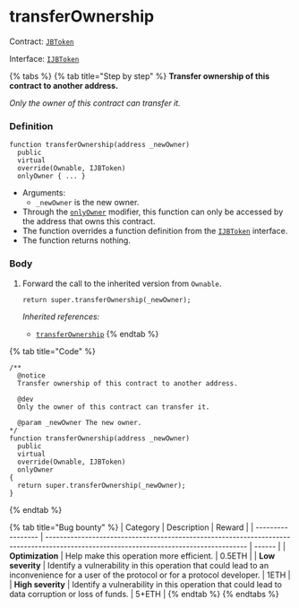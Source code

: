 # transferOwnership

Contract: [`JBToken`](../)​‌

Interface: [`IJBToken`](../../../interfaces/ijbtoken.md)

{% tabs %}
{% tab title="Step by step" %}
**Transfer ownership of this contract to another address.**

_Only the owner of this contract can transfer it._

### Definition

```solidity
function transferOwnership(address _newOwner)
  public
  virtual
  override(Ownable, IJBToken)
  onlyOwner { ... }
```

* Arguments:
  * `_newOwner` is the new owner.
* Through the [`onlyOwner`](https://docs.openzeppelin.com/contracts/4.x/api/access#Ownable) modifier, this function can only be accessed by the address that owns this contract.
* The function overrides a function definition from the [`IJBToken`](../../../interfaces/ijbtoken.md) interface.
* The function returns nothing.

### Body

1.  Forward the call to the inherited version from `Ownable`.

    ```solidity
    return super.transferOwnership(_newOwner);
    ```

    _Inherited references:_

    * [`transferOwnership`](https://docs.openzeppelin.com/contracts/4.x/api/access#Ownable-transferOwnership-address-)
{% endtab %}

{% tab title="Code" %}
```solidity
/** 
  @notice
  Transfer ownership of this contract to another address.

  @dev
  Only the owner of this contract can transfer it.

  @param _newOwner The new owner.
*/
function transferOwnership(address _newOwner)
  public
  virtual
  override(Ownable, IJBToken)
  onlyOwner
{
  return super.transferOwnership(_newOwner);
}
```
{% endtab %}

{% tab title="Bug bounty" %}
| Category          | Description                                                                                                                            | Reward |
| ----------------- | -------------------------------------------------------------------------------------------------------------------------------------- | ------ |
| **Optimization**  | Help make this operation more efficient.                                                                                               | 0.5ETH |
| **Low severity**  | Identify a vulnerability in this operation that could lead to an inconvenience for a user of the protocol or for a protocol developer. | 1ETH   |
| **High severity** | Identify a vulnerability in this operation that could lead to data corruption or loss of funds.                                        | 5+ETH  |
{% endtab %}
{% endtabs %}
